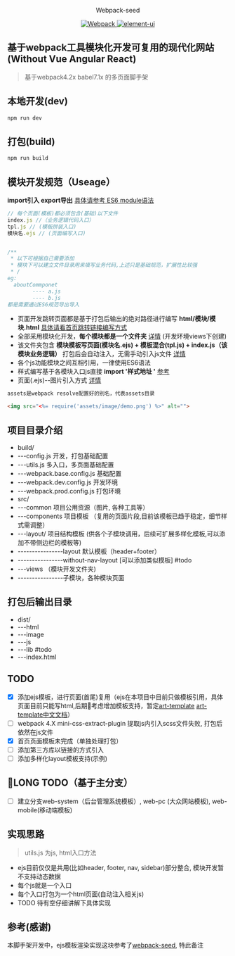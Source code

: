 <p align="center">
  Webpack-seed
</p>

<p align="center">
	<a href="https://webpack.js.org/">
		<img src="https://img.shields.io/badge/webpack-4.20.2-brightgreen.svg" alt="Webpack">
	</a>
	<a href="https://babeljs.io/">
		<img src="https://img.shields.io/badge/babel-7.1.2-brightgreen.svg" alt="element-ui">
	</a>
</p>

## 基于webpack工具模块化开发可复用的现代化网站(Without Vue Angular React)

> 基于webpack4.2x babel7.1x 的多页面脚手架

## 本地开发(dev)
```js
npm run dev
```

## 打包(build)
```js
npm run build
```
## 模块开发规范（Useage）
**import引入 export导出** [具体请参考 ES6 module语法](http://es6.ruanyifeng.com/#docs/module)
```js
// 每个页面(模板)都必须包含(基础)以下文件
index.js //（业务逻辑代码入口）
tpl.js // (模板拼装入口)
模块名.ejs // (页面编写入口)


/**
 * 以下可根据自己需要添加
 * 模块下可以建立文件目录用来填写业务代码,上述只是基础规范，扩展性比较强
 * /
eg:
  aboutCommponet
        ---- a.js
        ---- b.js
都是需要通过ES6规范导出导入
```
* 页面开发跳转页面都是基于打包后输出的绝对路径进行编写 **html/模块/模块.html** [具体请看首页跳转链接编写方式](https://github.com/BiYuqi/webpack-seed/blob/master/src/views/index/index.ejs)
* 全部采用模块化开发，**每个模块都是一个文件夹** [详情](https://github.com/BiYuqi/webpack-seed/tree/master/src/views) (开发环境views下创建)
* 该文件夹包含 **模块模板写页面(模块名.ejs) + 模板混合(tpl.js) + index.js（该模块业务逻辑）** 打包后会自动注入，无需手动引入js文件 [详情](https://github.com/BiYuqi/webpack-seed/tree/master/src/views/about)
* 各个js功能模块之间互相引用，一律使用ES6语法
* 样式编写基于各模块入口js直接 **import '样式地址 '** [参考](https://github.com/BiYuqi/webpack-seed/blob/master/src/views/about/index.js#L2) 
* 页面(.ejs)--图片引入方式 [详情](https://github.com/BiYuqi/webpack-seed/blob/master/build/webpack.base.config.js#L74)
```html
assets是webpack resolve配置好的别名，代表assets目录

<img src="<%= require('assets/image/demo.png') %>" alt="">

```
## 项目目录介绍
* build/
* ---config.js 开发，打包基础配置
* ---utils.js 多入口，多页面基础配置
* ---webpack.base.config.js 基础配置
* ---webpack.dev.config.js 开发环境
* ---webpack.prod.config.js 打包环境
* src/
* ---common 项目公用资源（图片, 各种工具等）
* ---components 项目模板 （复用的页面片段,目前该模板已趋于稳定，细节样式需调整）
* ---layout/ 项目结构模板 (供各个子模块调用，后续可扩展多样化模板,可以添加不带侧边栏的模板等)
* ----------------layout 默认模板（header+footer）
* ----------------without-nav-layout [可以添加类似模板] #todo
* ---views （模块开发文件夹)
* ----------------子模块，各种模块页面

## 打包后输出目录

* dist/
* ---html
* ---image
* ---js
* ---lib #todo
* ---index.html

## TODO
- [x] 添加ejs模板，进行页面(首尾)复用（ejs在本项目中目前只做模板引用，具体页面目前只能写html,后期考虑增加模板支持，暂定[art-template](https://github.com/aui/art-template)  [art-template中文文档](https://aui.github.io/art-template/zh-cn/docs/)）
- [ ] webpack 4.X mini-css-extract-plugin 提取js内引入scss文件失败, 打包后依然在js文件
- [x] 首页页面模板未完成（单独处理打包）
- [ ] 添加第三方库以链接的方式引入
- [ ] 添加多样化layout模板支持(示例)

## LONG TODO（基于主分支）
- [ ] 建立分支web-system（后台管理系统模板）, web-pc (大众网站模板), web-mobile(移动端模板)

## 实现思路

> utils.js 为js, html入口方法
* ejs目前仅仅是共用(比如header, footer, nav, sidebar)部分整合, 模块开发暂不支持动态数据
* 每个js就是一个入口
* 每个入口打包为一个html页面(自动注入相关js)
* TODO 待有空仔细讲解下具体实现
## 参考(感谢)

本脚手架开发中，ejs模板渲染实现这块参考了[webpack-seed](https://github.com/Array-Huang/webpack-seed), 特此备注